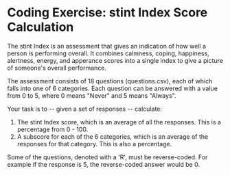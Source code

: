 # Coding Exercise: stint Index Score Calculation

The stint Index is an assessment that gives an indication of how well a person is performing overall. It combines calmness, coping, happiness, alertness, energy, and apperance scores into a single index to give a picture of someone's overall performance.

The assessment consists of 18 questions (questions.csv), each of which falls into one of 6 categories. Each question can be answered with a value from 0 to 5, where 0 means "Never" and 5 means "Always".

Your task is to -- given a set of responses -- calculate:

1. The stint Index score, which is an average of all the responses. This is a percentage from 0 - 100.
2. A subscore for each of the 6 categories, which is an average of the responses for that category. This is also a percentage.

Some of the questions, denoted with a 'R', must be reverse-coded. For example if the response is 5, the reverse-coded answer would be 0.

